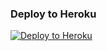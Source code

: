 ### Deploy to Heroku 

[![Deploy to
Heroku](https://www.herokucdn.com/deploy/button.svg)](https://heroku.com/deploy?template=https://github.com/hasura/graphql-engine-heroku)
